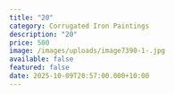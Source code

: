 ```yaml
---
title: "20"
category: Corrugated Iron Paintings
description: "20"
price: 500
image: /images/uploads/image7390-1-.jpg
available: false
featured: false
date: 2025-10-09T20:57:00.000+10:00
---
```

